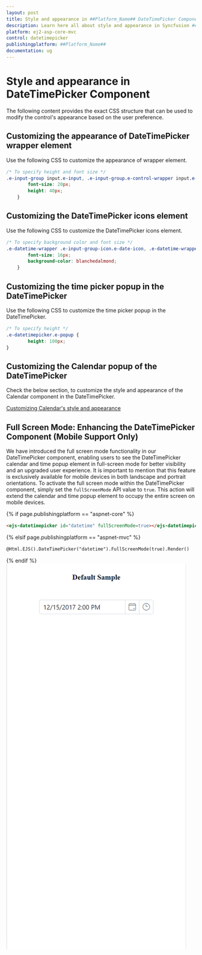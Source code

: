 ```yaml
---
layout: post
title: Style and appearance in ##Platform_Name## DateTimePicker Component
description: Learn here all about style and appearance in Syncfusion ##Platform_Name## DateTimePicker component of Syncfusion Essential JS 2 and more.
platform: ej2-asp-core-mvc
control: datetimepicker
publishingplatform: ##Platform_Name##
documentation: ug
---
```


# Style and appearance in DateTimePicker Component

The following content provides the exact CSS structure that can be used to modify the control's appearance based on the user preference.

## Customizing the appearance of DateTimePicker wrapper element

Use the following CSS to customize the appearance of wrapper element.

```css
/* To specify height and font size */
.e-input-group input.e-input, .e-input-group.e-control-wrapper input.e-input {
        font-size: 20px;
        height: 40px;
    }
```

## Customizing the DateTimePicker icons element

Use the following CSS to customize the DateTimePicker icons element.

```css
/* To specify background color and font size */
.e-datetime-wrapper .e-input-group-icon.e-date-icon, .e-datetime-wrapper .e-input-group-icon.e-time-icon {
        font-size: 16px;
        background-color: blanchedalmond;
    }
```

## Customizing the time picker popup in the DateTimePicker

Use the following CSS to customize the time picker popup in the DateTimePicker.

```css
/* To specify height */
.e-datetimepicker.e-popup {
        height: 100px;
}
```

## Customizing the Calendar popup of the DateTimePicker

Check the below section, to customize the style and appearance of the Calendar component in the DateTimePicker.

[Customizing Calendar's style and appearance](../calendar/style-appearance/)

## Full Screen Mode: Enhancing the DateTimePicker Component (Mobile Support Only)

We have introduced the full screen mode functionality in our DateTimePicker component, enabling users to see the DateTimePicker calendar and time popup element in full-screen mode for better visibility and an upgraded user experience. It is important to mention that this feature is exclusively available for mobile devices in both landscape and portrait orientations. To activate the full screen mode within the DateTimePicker component, simply set the `fullScreenMode` API value to `true`. This action will extend the calendar and time popup element to occupy the entire screen on mobile devices.

{% if page.publishingplatform == "aspnet-core" %}
```html
<ejs-datetimepicker id="datetime" fullScreenMode=true></ejs-datetimepicker>
```

{% elsif page.publishingplatform == "aspnet-mvc" %}
```html
@Html.EJS().DateTimePicker("datetime").FullScreenMode(true).Render()
```
{% endif %}
![DateTimePickerFullScreen](./images/DateTimePickerFullScreen.gif)